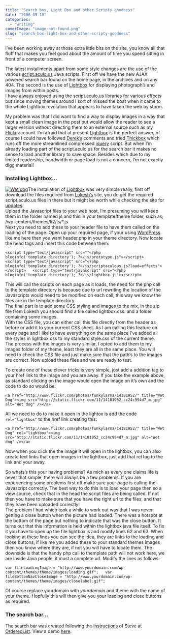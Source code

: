 ```yaml
---
title: "Search box, Light Box and other Scripty goodness"
date: "2006-05-13"
categories: 
  - "writing"
coverImage: "image-not-found.png"
slug: "search-box-light-box-and-other-scripty-goodness"
---
```


I’ve been working away at those extra little bits on the site, you know all that fluff that makes you feel good about the amount of time you spend sitting in front of a computer screen.

The latest installments apart from some style changes are the use of the various [script.aculo.us](http://script.aculo.us/) Java scripts. First off we have the new AJAX powered search bar found on the home page, in the archives and on any 404. The second is the use of [Lightbox](http://www.huddletogether.com/projects/lightbox2/) for displaying photograph’s and images from within posts.  
I have [always](http://www.shibbyonline.co.uk/2005/11/30/ajaxy-sidebar-menu-options/) enjoyed using the script.aculo.us libraries for various effects but since moving themes around I sort of missed the boat when it came to the whole Lightbox revolution that appears to have taken the web by storm.

My problem was that I did want to find a way to display images in a way that kept a small clean image in the post but would allow the reader to see a larger version without directing them to an external source such as my [Flickr](http://www.flickr.com/photos/funkylarma/) account. I’m afraid that at present [Lightbox](http://www.huddletogether.com/projects/lightbox2/) is the perfect answer, of course I could have followed [Derek’s](http://5thirtyone.com/archives/233) comments and tried [Thickbox](http://codylindley.com/Javascript/257/thickbox-one-box-to-rule-them-all) which runs off the more streamlined compressed [jquery](http://jquery.com/) script. But when I’m already loading part of the script.aculo.us for the search bar it makes no sense to load another library to save space. Besides which due to my limited readership, bandwidth or page load is not a concern, I’m not exactly digg material!  

### Installing Lightbox…

[![Wet dog](images/14181952_cc24c994d7_m.jpg)](http://www.flickr.com/photos/funkylarma/14181952/ "Photo Sharing")The installation of [Lightbox](http://www.huddletogether.com/projects/lightbox2/) was very simple really, first off download the files required from [Lokesh’s](http://www.huddletogether.com/) site, you do get the required script.aculo.us files in there but it might be worth while checking the site for [updates](http://script.aculo.us/downloads).  
Upload the Javascript files to your web host, I’m presuming you will keep them in the folder named js and this in your template/theme folder, such as; /wp-content/themes/k2/js/\*.js  
Next you need to add these to your header file to have them called on the loading of the page. Open up your required page, if your using [WordPress](http://www.wordpress.org) like me here then you want header.php in your theme directory. Now locate the head tags and insert this code between them:

`<script type="text/javascript" src=""<?php bloginfo('template_directory'); ?>/js/prototype.js"></script>   <script type="text/javascript" src="<?php bloginfo('template_directory'); ?>/js/scriptaculous.js?load=effects"></script>   <script type="text/javascript" src="<?php bloginfo('template_directory'); ?>/js/lightbox.js"></script>`

This will call the scripts on each page as it loads, the need for the php call to the template directory is because due to url rewriting the location of the Javascripts would need to be modified on each call, this way we know the files are in the template directory.  
The final part is to add some CSS styling and images to the mix, in the zip file from Lokesh you should find a file called lightbox.css. and a folder containing some images.  
With the CSS file, you can either call this file directly from the header as before or add it to your current CSS sheet. As I am calling this feature on every page and I like to have everything on the same place I’ve added all the styles in lightbox.css to my standard style.css of the current theme.  
The process with the images is very similar, I opted to add them to my images folder of my theme, least they are all in the same place. You will need to check the CSS file and just make sure that the path’s to the images are correct. Now upload these files and we are ready to test.

To create one of these clever tricks is very simple, just add a addition tag to your href link to the image and you are away. If you take the example above, as standard clicking on the image would open the image on it’s own and the code to do so would be:

`<a href="http://www.flickr.com/photos/funkylarma/14181952/" title="Wet Dog"><img src="http://static.flickr.com/11/14181952_cc24c994d7_m.jpg" alt="Wet dog" /></a>`

All we need to do to make it open in the lightox is add the code `rel="lightbox"` to the href link creating this:

`<a href="http://www.flickr.com/photos/funkylarma/14181952/" title="Wet Dog" rel="lightbox"><img src="http://static.flickr.com/11/14181952_cc24c994d7_m.jpg" alt="Wet dog" /></a>`

Now when you click the the image it will open in the lightbox, you can also create text links that open images in the lightbox, just add that rel tag to the link and your away.

So whats’s this your having problems? As mich as every one claims life is never that simple, there will always be a few problems. If you are experiencing some problems first off make sure your page is calling the Javascript correctly. The best way to do this is to load your page then so a view source, check that in the head the script files are being called. If not then you have to make sure that you have the right url to the files, and that they have been uploaded correctly!  
The problem I had which took a while to work out was that I was never getting a close button when the picture had loaded. There was a hotspot at the bottom of the page but nothing to indicate that was the close button. It turns out that this information is held within the lightbox java file itself. To fix it you have to open up the file lightbox.js and modify lines 62 and 63. 
When looking at these lines you can see the idea, they are links to the loading and close buttons, if like me you added these to your standard themes images then you know where they are, if not you will have to locate them. The downside is that the handy php call to themplate path will not work here, we are inside Java people, it must a complete url. Modify the lines as follows:

`var fileLoadingImage = "http://www.yourdomain.com/wp-content/themes/theme/images/loading.gif";   var fileBottomNavCloseImage = "http://www.yourdomain.com/wp-content/themes/theme/images/closelabel.gif";`

Of course replace yourdomain with _yourdomain_ and theme with the name of your theme. Hopfully this will then give you your loading and close buttons as required.

### The search bar…

The search bar was created following the [instructions](http://orderedlist.com/articles/howto-animated-live-search/) of Steve at [OrderedList](http://orderedlist.com/). View a demo [here](http://orderedlist.com/demos/livesearch/).
